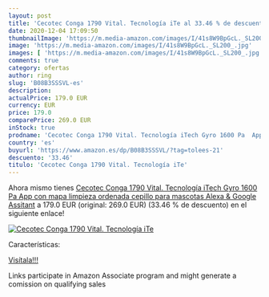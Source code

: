 ```yaml
---
layout: post
title: 'Cecotec Conga 1790 Vital. Tecnología iTe al 33.46 % de descuento'
date: 2020-12-04 17:09:50
thumbnailImage: 'https://m.media-amazon.com/images/I/41s8W9BpGcL._SL200_.jpg'
image: 'https://m.media-amazon.com/images/I/41s8W9BpGcL._SL200_.jpg'
images: [ 'https://m.media-amazon.com/images/I/41s8W9BpGcL._SL200_.jpg' ]
comments: true
category: ofertas
author: ring
slug: 'B08B3SSSVL-es'
description:
actualPrice: 179.0 EUR
currency: EUR
price: 179.0
comparePrice: 269.0 EUR
inStock: true
prodname: 'Cecotec Conga 1790 Vital. Tecnología iTech Gyro 1600 Pa  App con mapa  limpieza ordenada  cepillo para mascotas  Alexa & Google Assitant'
country: 'es'
buyurl: 'https://www.amazon.es/dp/B08B3SSSVL/?tag=tolees-21'
descuento: '33.46'
titulo: 'Cecotec Conga 1790 Vital. Tecnología iTe'
---
```


Ahora mismo tienes [Cecotec Conga 1790 Vital. Tecnología iTech Gyro 1600 Pa  App con mapa  limpieza ordenada  cepillo para mascotas  Alexa & Google Assitant](https://www.amazon.es/dp/B08B3SSSVL/?tag=tolees-21) a 179.0 EUR (original: 269.0 EUR) (33.46 %  de descuento) en el siguiente enlace!

[![Cecotec Conga 1790 Vital. Tecnología iTe](https://m.media-amazon.com/images/I/41s8W9BpGcL._SL200_.jpg)](https://www.amazon.es/dp/B08B3SSSVL/?tag=tolees-21)

Características:


[Visítala!!!](https://www.amazon.es/dp/B08B3SSSVL/?tag=tolees-21)

Links participate in Amazon Associate program and might generate a comission on qualifying sales
